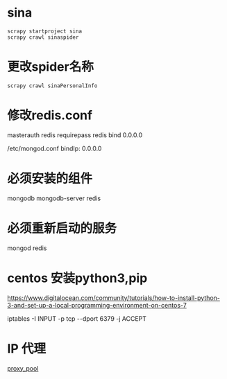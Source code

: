 # sina

```
scrapy startproject sina
scrapy crawl sinaspider
```

# 更改spider名称

```
scrapy crawl sinaPersonalInfo
```

# 修改redis.conf

masterauth redis
requirepass redis
bind 0.0.0.0

/etc/mongod.conf
bindIp: 0.0.0.0

# 必须安装的组件

mongodb mongodb-server
redis

# 必须重新启动的服务

mongod
redis

# centos 安装python3,pip

https://www.digitalocean.com/community/tutorials/how-to-install-python-3-and-set-up-a-local-programming-environment-on-centos-7

iptables -I INPUT -p tcp --dport 6379 -j ACCEPT

# IP 代理

[proxy_pool](https://github.com/lujqme/proxy_pool.git)

